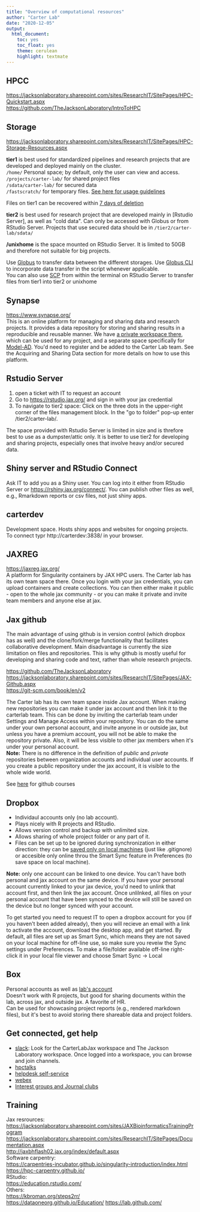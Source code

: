 ```yaml
---
title: "Overview of computational resources"
author: "Carter Lab"
date: "2020-12-05"
output:
  html_document:
    toc: yes
    toc_float: yes
    theme: cerulean
    highlight: textmate
---
```




## HPCC
https://jacksonlaboratory.sharepoint.com/sites/ResearchIT/SitePages/HPC-Quickstart.aspx  
https://github.com/TheJacksonLaboratory/IntroToHPC  

## Storage
https://jacksonlaboratory.sharepoint.com/sites/ResearchIT/SitePages/HPC-Storage-Resources.aspx   

**tier1** is best used for standardized pipelines and research projects that are developed and deployed mainly on the cluster.  
```/home/``` Personal space; by default, only the user can view and access.  
```/projects/carter-lab/``` for shared project files  
```/sdata/carter-lab/``` for secured data  
```/fastscratch/``` for temporary files. [See here for usage guidelines](https://jacksonlaboratory.sharepoint.com/sites/ResearchIT/SitePages/Fastscratch-Guidelines-and-Usage.aspx)

Files on tier1 can be recovered within [7 days of deletion](https://jacksonlaboratory.sharepoint.com/sites/ResearchIT/SitePages/Recovering-Data-from-the-.snapshot-Directory.aspx)  

**tier2** is best used for research project that are developed mainly in [Rstudio Server], as well as "cold data". Can only be accessed with Globus or from RStudio Server. Projects that use secured data should be in ```/tier2/carter-lab/sdata/```

**/unixhome** is the space mounted on RStudio Server. It is limited to 50GB and therefore not suitable for big projects.

Use [Globus](https://jacksonlaboratory.sharepoint.com/sites/ResearchIT/SitePages/Globus-Data-Transfers.aspx) to transfer data between the different storages. Use [Globus CLI](https://docs.globus.org/cli/quickstart/) to incorporate data transfer in the script whenever applicable.  
You can also use [SCP](https://haydenjames.io/linux-securely-copy-files-using-scp/) from within the terminal on RStudio Server to transfer files from tier1 into tier2 or unixhome 

## Synapse
https://www.synapse.org/  
This is an online platform for managing and sharing data and research projects. It provides a data repository for storing and sharing results in a reproducible and reusable manner. We have [a private workspace there](https://www.synapse.org/#!Synapse:syn23573590/wiki/), which can be used for any project, and a separate space specifically for [Model-AD](https://www.synapse.org/#!Synapse:syn7419026/wiki/586126). You'd need to register and be added to the Carter Lab team. See the Acquiring and Sharing Data section for more details on how to use this platform. 

## Rstudio Server

1. open a ticket with IT to request an account
2. Go to https://rstudio.jax.org/ and sign in with your jax credential  
3. To navigate to tier2 space: Click on the three dots in the upper-right corner of the files   management block. In the "go to folder" pop-up enter /tier2/carter-lab/.  

The space provided with Rstudio Server is limited in size and is threfore best to use as a dumpster/attic only. It is better to use tier2 for developing and sharing projects, especially ones that involve heavy and/or secured data.

## Shiny server and RStudio Connect
Ask IT to add you as a Shiny user. You can log into it either from RStudio Server or https://rshiny.jax.org/connect/. You can publish other files as well, e.g., Rmarkdown reports or csv files, not just shiny apps.

## carterdev
Development space. Hosts shiny apps and websites for ongoing projects. To connect typr http://carterdev:3838/ in your browser.

## JAXREG
https://jaxreg.jax.org/  
A platform for Singularity containers by JAX HPC users. The Carter lab has its own team space there. Once you login with your jax credentials, you can upload containers and create collections. You can then either make it public - open to the whole jax community - or you can make it private and invite team members and anyone else at jax.

## Jax github
The main advantage of using github is in version control (which dropbox has as well) and the clone/fork/merge functionality that facilitates collaborative development. Main disadvantage is currently the size limitation on files and repositories. This is why github is mostly useful for developing and sharing code and text, rather than whole research projects. 

https://github.com/TheJacksonLaboratory  
https://jacksonlaboratory.sharepoint.com/sites/ResearchIT/SitePages/JAX-Github.aspx  
https://git-scm.com/book/en/v2  

The Carter lab has its own team space inside Jax account. When making new repositories you can make it under jax account and then link it to the carterlab team. This can be done by inviting the carterlab team under Settings and Manage Access within your repository. You can do the same under your own personal account, and invite anyone in or outside jax, but unless you have a premium account, you will not be able to make the repository private. Also, it will be less visible to other jax members when it's under your personal account.  
**Note:** There is no difference in the definition of *public* and *private* repositories between organization accounts and individual user accounts. If you create a public repository under the jax account, it is visible to the whole wide world.   

See [here](https://lab.github.com/) for github courses

## Dropbox 

* Individaul accounts only (no lab account).  
* Plays nicely with R projects and RStudio.  
* Allows version control and backup with unlimited size.  
* Allows sharing of whole project folder or any part of it.  
* Files can be set up to be ignored during synchronization in either direction: they can be [saved only on local machines](https://help.dropbox.com/files-folders/restore-delete/ignored-files) (just like .gitignore) or accesible only online throu the Smart Sync feature in Preferences (to save space on local machine).   

**Note:** only one account can be linked to one device. You can't have both personal and jax account on the same device. If you have your personal account currently linked to your jax device, you'd need to unlink that account first, and then link the jax account. Once unlilnked, all files on your personal account that have been synced to the device will still be saved on the device but no longer synced with your account.  

To get started you need to request IT to open a dropbox account for you (if you haven't been added already), then you will recieve an email with a link to activate the account, download the desktop app, and get started. By default, all files are set up as Smart Sync, which means they are not saved on your local machine for off-line use, so make sure you reveiw the Sync settings under Preferences. To make a file/folder available off-line right-click it in your local file viewer and choose Smart Sync -> Local

## Box
Personal accounts as well as [lab's account](https://thejacksonlaboratory.ent.box.com/folder/49919058619)  
Doesn't work with R projects, but good for sharing documents within the lab, across jax, and outside jax. A favorite of HR.  
Can be used for showcasing project reports (e.g., rendered markdown files), but it's best to avoid storing there shareable data and project folders.  

## Get connected, get help

* [slack](https://jacksonlaboratory.sharepoint.com/sites/IT/SitePages/How-to-use-Slack.aspx): Look for the CarterLabJax workspace and The Jackson Laboratory workspace. Once logged into a workspace, you can browse and join channels.  
* [hpctalks](https://hpctalk.jax.org/)
* [helpdesk self-service](https://jax.service-now.com/jax)
* [webex](https://jacksonlaboratory.sharepoint.com/sites/IT/SitePages/Webex-Meetings-Introduction.aspx)
* [Interest groups and Journal clubs](https://jacksonlaboratory.sharepoint.com/:x:/r/sites/ResearchResources/_layouts/15/Doc.aspx?sourcedoc=%7B3C15F833-3032-4560-831B-D6F02A6E6757%7D&file=Interest%20Groups%20and%20Journal%20Clubs%2009.2020.xlsx&action=default&mobileredirect=true&DefaultItemOpen=1)

## Training
Jax resrources:  
https://jacksonlaboratory.sharepoint.com/sites/JAXBioinformaticsTrainingProgram  
https://jacksonlaboratory.sharepoint.com/sites/ResearchIT/SitePages/Documentation.aspx  
http://jaxbhflash02.jax.org/index/default.aspx   
Software carpentry:   
https://carpentries-incubator.github.io/singularity-introduction/index.html   
https://hpc-carpentry.github.io/  
RStudio:  
https://education.rstudio.com/  
Others:  
https://kbroman.org/steps2rr/  
https://dataoneorg.github.io/Education/
https://lab.github.com/  
